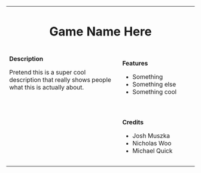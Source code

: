 <table style="width: 100%; height: 100%; margin-left: auto; margin-right: auto;">
<tbody>
<tr style="height: 104.933px;">
<td style="height: 40%; text-align: center;" colspan="2">
<h1>Game Name Here</h1>
</td>
</tr>
<tr style="height: 148px;">
<td style="width: 60%; height: 55%; text-align: center;" rowspan="2">
<p style="text-align: left;"><strong>Description</strong></p>
<p style="text-align: left;">Pretend this is a super cool description that really shows people what this is actually about.</p>
<p style="text-align: left;">&nbsp;</p>
<p style="text-align: left;">&nbsp;</p>
<p style="text-align: left;">&nbsp;</p>
<p style="text-align: left;">&nbsp;</p>
<p style="text-align: left;">&nbsp;</p>
</td>
<td style="height: 35%; text-align: center;">
<p style="text-align: left;"><strong>Features</strong></p>
<ul>
<li style="text-align: left;">Something</li>
<li style="text-align: left;">Something else</li>
<li style="text-align: left;">Something cool</li>
</ul>
</td>
</tr>
<tr style="height: 148px;">
<td style="height: 35%; text-align: left;">
<p><strong>Credits</strong></p>
<ul>
<li>Josh Muszka</li>
<li>Nicholas Woo</li>
<li>Michael Quick</li>
</ul>
</td>
</tr>
</tbody>
</table>
<p>&nbsp;</p>
